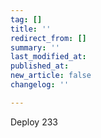 ```yaml
---
tag: []
title: ''
redirect_from: []
summary: ''
last_modified_at: 
published_at: 
new_article: false
changelog: ''

---
```

Deploy 233